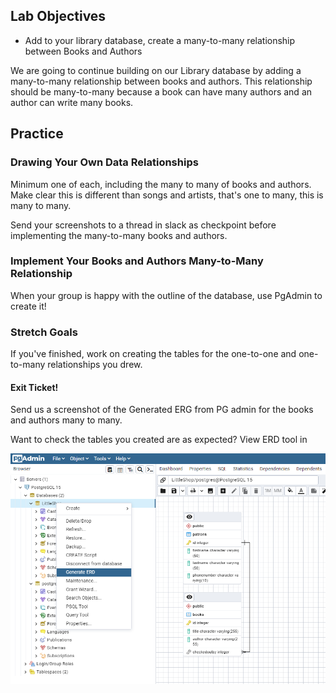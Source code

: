 ## Lab Objectives
* Add to your library database, create a many-to-many relationship between Books and Authors

We are going to continue building on our Library database by adding a many-to-many relationship between books and authors. This relationship should be many-to-many because a book can have many authors and an author can write many books.

<!-- ** Instructor Note **  For this lab we again use the library lab groups of 3/4 established during the intro to databases lesson. This will let folks build off of the databases they already created.

Some students may already have a one to many relationship between books and authors, hopefully this will lead to good discussions about how it's harder to change your database structure, and thinking first is very good. Would be great to have a groups that had to drop their old author column share what they did! -->

## Practice
### Drawing Your Own Data Relationships

<!-- Students take some of the examples from earlier, determine if one-to-one, one-to-many, or many-to-many and then draw ERD to represent the relationship -->

Minimum one of each, including the many to many of books and authors. Make clear this is different than songs and artists, that's one to many, this is many to many.

Send your screenshots to a thread in slack as checkpoint before implementing the many-to-many books and authors.

<!-- Thought, we should probably introduce some sort of drawing technology for students to use early in the course, but also very ok with them using pen and paper and taking a picture. -->

### Implement Your Books and Authors Many-to-Many Relationship

When your group is happy with the outline of the database, use PgAdmin to create it!

### Stretch Goals

If you've finished, work on creating the tables for the one-to-one and one-to-many relationships you drew. 

<!-- maybe have them to add those to their default postgress db? -->

#### Exit Ticket!
Send us a screenshot of the Generated ERG from PG admin for the books and authors many to many.

Want to check the tables you created are as expected?
View ERD tool in 

<p align='center'>
  <img src='../../Images/Week2/pgadmin_makeERD.png'>
</p>